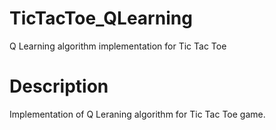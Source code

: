 # TicTacToe_QLearning
Q Learning algorithm implementation for Tic Tac Toe

# Description
Implementation of Q Leraning algorithm for Tic Tac Toe game.
